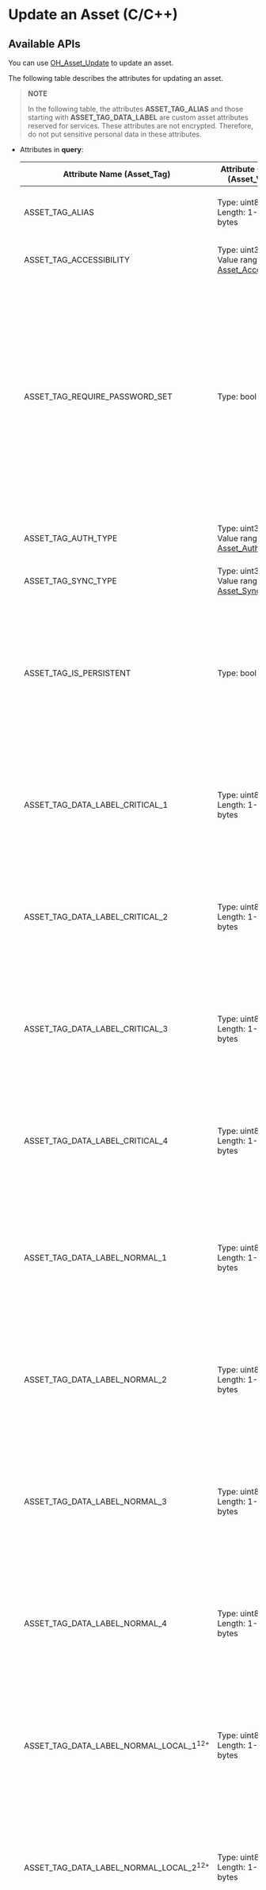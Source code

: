 # Update an Asset (C/C++)

<!--Kit: Asset Store Kit-->
<!--Subsystem: Security-->
<!--Owner: @JeremyXu-->
<!--Designer: @skye_you-->
<!--Tester: @nacyli-->
<!--Adviser: @zengyawen-->

## Available APIs

You can use [OH_Asset_Update](../../reference/apis-asset-store-kit/capi-asset-api-h.md#oh_asset_update) to update an asset.

The following table describes the attributes for updating an asset.

>**NOTE**
>
>In the following table, the attributes **ASSET_TAG_ALIAS** and those starting with **ASSET_TAG_DATA_LABEL** are custom asset attributes reserved for services. These attributes are not encrypted. Therefore, do not put sensitive personal data in these attributes.

- Attributes in **query**:

  | Attribute Name (Asset_Tag)           | Attribute Content (Asset_Value)                                      | Mandatory| Description                                            |
  | ------------------------------- | ------------------------------------------------------------ | -------- | ------------------------------------------------ |
  | ASSET_TAG_ALIAS                 | Type: uint8[]<br>Length: 1-256 bytes                              | Yes    | Asset alias, which uniquely identifies an asset.           |
  | ASSET_TAG_ACCESSIBILITY         | Type: uint32_t<br>Value range: see [Asset_Accessibility](../../reference/apis-asset-store-kit/capi-asset-type-h.md#asset_accessibility).| No    | Access control based on the lock screen status.                                    |
  | ASSET_TAG_REQUIRE_PASSWORD_SET  | Type: bool                                                  | No    | Whether the asset is accessible only when a lock screen password is set. The value **true** means the asset is accessible only when a lock screen password is set. The value **false** means that the asset can be accessed regardless of whether a lock screen password is set.    |
  | ASSET_TAG_AUTH_TYPE             | Type: uint32_t<br>Value range: see [Asset_AuthType](../../reference/apis-asset-store-kit/capi-asset-type-h.md#asset_authtype).| No    | Type of user authentication required for accessing the asset.                  |
  | ASSET_TAG_SYNC_TYPE             | Type: uint32_t<br>Value range: see [Asset_SyncType](../../reference/apis-asset-store-kit/capi-asset-type-h.md#asset_synctype).| No    | Type of sync supported by the asset.                          |
  | ASSET_TAG_IS_PERSISTENT         | Type: bool                                                  | No    | Whether to retain the asset when the application is uninstalled. The value **true** means to retain the asset even after the application is uninstalled. The value **false** means the opposite.              |
  | ASSET_TAG_DATA_LABEL_CRITICAL_1 | Type: uint8[]<br>Length: 1-2048 bytes                          | No    | Asset attribute information customized by the service with integrity protection.<br>**NOTE**: The data length is 1 to 512 bytes before API version 12.|
  | ASSET_TAG_DATA_LABEL_CRITICAL_2 | Type: uint8[]<br>Length: 1-2048 bytes                          | No    | Asset attribute information customized by the service with integrity protection.<br>**NOTE**: The data length is 1 to 512 bytes before API version 12.|
  | ASSET_TAG_DATA_LABEL_CRITICAL_3 | Type: uint8[]<br>Length: 1-2048 bytes                          | No    | Asset attribute information customized by the service with integrity protection.<br>**NOTE**: The data length is 1 to 512 bytes before API version 12.|
  | ASSET_TAG_DATA_LABEL_CRITICAL_4 | Type: uint8[]<br>Length: 1-2048 bytes                          | No    | Asset attribute information customized by the service with integrity protection.<br>**NOTE**: The data length is 1 to 512 bytes before API version 12.|
  | ASSET_TAG_DATA_LABEL_NORMAL_1   | Type: uint8[]<br>Length: 1-2048 bytes                          | No    | Asset attribute information customized by the service without integrity protection.<br>**NOTE**: The data length is 1 to 512 bytes before API version 12.|
  | ASSET_TAG_DATA_LABEL_NORMAL_2   | Type: uint8[]<br>Length: 1-2048 bytes                          | No    | Asset attribute information customized by the service without integrity protection.<br>**NOTE**: The data length is 1 to 512 bytes before API version 12.|
  | ASSET_TAG_DATA_LABEL_NORMAL_3   | Type: uint8[]<br>Length: 1-2048 bytes                          | No    | Asset attribute information customized by the service without integrity protection.<br>**NOTE**: The data length is 1 to 512 bytes before API version 12.|
  | ASSET_TAG_DATA_LABEL_NORMAL_4   | Type: uint8[]<br>Length: 1-2048 bytes                          | No    | Asset attribute information customized by the service without integrity protection.<br>**NOTE**: The data length is 1 to 512 bytes before API version 12.|
  | ASSET_TAG_DATA_LABEL_NORMAL_LOCAL_1<sup>12+</sup> | Type: uint8[]<br>Length: 1-2048 bytes| No| Local attribute information about the asset. The value is assigned by the service without integrity protection and will not be synced.|
  | ASSET_TAG_DATA_LABEL_NORMAL_LOCAL_2<sup>12+</sup> | Type: uint8[]<br>Length: 1-2048 bytes| No| Local attribute information about the asset. The value is assigned by the service without integrity protection and will not be synced.|
  | ASSET_TAG_DATA_LABEL_NORMAL_LOCAL_3<sup>12+</sup> | Type: uint8[]<br>Length: 1-2048 bytes| No| Local attribute information about the asset. The value is assigned by the service without integrity protection and will not be synced.|
  | ASSET_TAG_DATA_LABEL_NORMAL_LOCAL_4<sup>12+</sup> | Type: uint8[]<br>Length: 1-2048 bytes| No| Local attribute information about the asset. The value is assigned by the service without integrity protection and will not be synced.|
  | ASSET_TAG_REQUIRE_ATTR_ENCRYPTED<sup>14+</sup> | Type: bool| No| Whether to update the encrypted data of service customized supplementary information. The value **true** means to update the encrypted data of service customized supplementary information; the value **false** means to update the non-encrypted data of service customized supplementary information. Default value: **false**.|
  | ASSET_TAG_GROUP_ID<sup>18+</sup> | Type: Uint8[]<br>Length: 7-127 bytes| No| Group to which the asset to be updated belongs. By default, this parameter is not specified.|

- Attributes in **attributesToUpdate**:

  | Attribute Name (Asset_Tag)| Attribute Content (Asset_Value)         | Mandatory| Description                                            |
  | ------------------- | ------------------------------- | -------- | ------------------------------------------------ |
  | ASSET_TAG_SECRET    | Type: uint8[]<br>Length: 1-1024 bytes| No    | New asset in plaintext.                                    |
  | ASSET_TAG_DATA_LABEL_NORMAL_1 | Type: uint8[]<br>Length: 1-2048 bytes| No    | Asset attribute information customized by the service without integrity protection.<br>**NOTE**: The data length is 1 to 512 bytes before API version 12.|
  | ASSET_TAG_DATA_LABEL_NORMAL_2 | Type: uint8[]<br>Length: 1-2048 bytes| No    | Asset attribute information customized by the service without integrity protection.<br>**NOTE**: The data length is 1 to 512 bytes before API version 12.|
  | ASSET_TAG_DATA_LABEL_NORMAL_3 | Type: uint8[]<br>Length: 1-2048 bytes| No    | Asset attribute information customized by the service without integrity protection.<br>**NOTE**: The data length is 1 to 512 bytes before API version 12.|
  | ASSET_TAG_DATA_LABEL_NORMAL_4 | Type: uint8[]<br>Length: 1-2048 bytes| No    | Asset attribute information customized by the service without integrity protection.<br>**NOTE**: The data length is 1 to 512 bytes before API version 12.|
  | ASSET_TAG_DATA_LABEL_NORMAL_LOCAL_1<sup>12+</sup> | Type: uint8[]<br>Length: 1-2048 bytes| No| Local attribute information about the asset. The value is assigned by the service without integrity protection and will not be synced.|
  | ASSET_TAG_DATA_LABEL_NORMAL_LOCAL_2<sup>12+</sup> | Type: uint8[]<br>Length: 1-2048 bytes| No| Local attribute information about the asset. The value is assigned by the service without integrity protection and will not be synced.|
  | ASSET_TAG_DATA_LABEL_NORMAL_LOCAL_3<sup>12+</sup> | Type: uint8[]<br>Length: 1-2048 bytes| No| Local attribute information about the asset. The value is assigned by the service without integrity protection and will not be synced.|
  | ASSET_TAG_DATA_LABEL_NORMAL_LOCAL_4<sup>12+</sup> | Type: uint8[]<br>Length: 1-2048 bytes| No| Local attribute information about the asset. The value is assigned by the service without integrity protection and will not be synced.|

## Example

Update asset **demo_alias** as follows: change the asset plaintext to **demo_pwd_new** and additional attribute to **demo_label_new**.

For details about how to update an asset in a group, see [Updating an asset in a Group](asset-native-group-access-control.md#updating-an-asset-in-a-group).

1. Link the dynamic libraries in the CMake script.
   ```txt
   target_link_libraries(entry PUBLIC libasset_ndk.z.so)
   ```

2. Update an asset.
   ```c
   #include <string.h>

   #include "asset/asset_api.h"

   static napi_value UpdateAsset(napi_env env, napi_callback_info info)
   {
       static const char *ALIAS = "demo_alias";
       static const char *SECRET = "demo_pwd_new";
       static const char *LABEL = "demo_label_new";

       Asset_Blob alias = {(uint32_t)(strlen(ALIAS)), (uint8_t *)ALIAS};
       Asset_Blob new_secret = {(uint32_t)(strlen(SECRET)), (uint8_t *)SECRET};
       Asset_Blob new_label = {(uint32_t)(strlen(LABEL)), (uint8_t *)LABEL};
       Asset_Attr query[] = {{.tag = ASSET_TAG_ALIAS, .value.blob = alias }};
       Asset_Attr attributesToUpdate[] = {
           {.tag = ASSET_TAG_SECRET, .value.blob = new_secret},
           {.tag = ASSET_TAG_DATA_LABEL_NORMAL_1, .value.blob = new_label},
       };

       int32_t updateResult = OH_Asset_Update(query, sizeof(query) / sizeof(query[0]), attributesToUpdate,
                                              sizeof(attributesToUpdate) / sizeof(attributesToUpdate[0]));
       napi_value ret;
       napi_create_int32(env, updateResult, &ret);
       return ret;
   }
   ```
